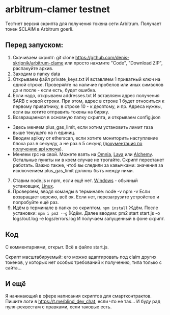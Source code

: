 # arbitrum-clamer testnet
Тестнет версия скрипта для получения токена сети Arbitrum.
Получает токен $CLAIM в Arbitrum goerli.

## Перед запуском:
1. Скачиваем скрипт:
git clone https://github.com/denis-skripnik/arbitrum-clame
или просто нажмите "Code", "Download ZIP", распакуйте архив.
2. Заходим в папку data
3. Открываем файл private_keys.txt
И вставляем 1 приватный ключ на одной строке. Проверяйте на наличие пробелов или иных символов до и после - если есть, будет ошибка.
4. Если надо, открываем addresses.txt
И вставляем адрес получения $ARB с новой строки.
При этом, адрес в строке 1 будет относиться к первому приватнику, в строке 10 - к десятому, и пр.
Адреса нужны, если вы хотите отправить токены на биржу.
6. Возвращаемся в основную папку скрипта, и открываем config.json
 - Здесь меняем plus_gas_limit, если хотим установить лимит газа выше текущего на n единиц.
 - Вводим apikey от etherscan, если хотите мониторить наступление блока раз в секунду, а не раз в 5 секунд ([документация по получению api ключа](https://docs.etherscan.io/getting-started/viewing-api-usage-statistics)).
 - Меняем rpc на свой. Можете взять на [Omnia](https://app.omniatech.io/dashboard), [Lava](https://gateway.lavanet.xyz/projects) или [Alchemy](https://dashboard.alchemy.com).
 Остальные пункты ни в коем случае не трогайте. Скрипт перестанет работать.
Важно также, чтоб вы следили за кавычками: значения за исключением plus_gas_limit должны быть между ними.
7. Ставим node.js и npm, если ещё нет. [Windows](https://nodejs.org/ru/download) - обычный установщик, [Linux](https://losst.pro/ustanovka-node-js-ubuntu-18-04).
8. Проверяем, вводя команды в терминале:
node -v
npm -v
Если возвращает версию, всё ок. Если нет, перезагрузите устройство и попробуйте ещё раз.
9. Идём в терминале в папку со скриптом.
``npm install``
Ждём.
После установки:
``npm i pm2 --g``
Ждём.
Далее вводим:
pm2 start start.js -o logs/out.log -e logs/errors.log
И получаем запущенный в фоне скрипт.

## Код
С комментариями, открыт. Всё в файле start.js.

Скрипт масштабируемый: его можно адаптировать под claim других токенов, у которых нет особых требований к получению, типа только с сайта...

## И ещё
Я начинающий в сфере написания скриптов для смартконтрактов. Пишите логи в https://t.me/blind_dev_chat, если что не так...
И буду рад пулл-реквестам с правками, если таковые есть.